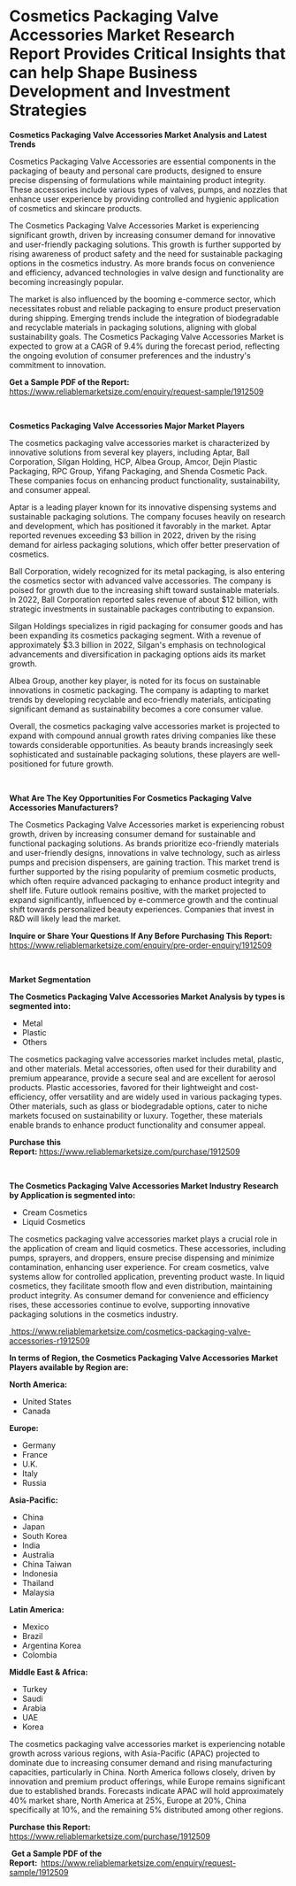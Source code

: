 <p><h1>Cosmetics Packaging Valve Accessories Market Research Report Provides Critical Insights that can help Shape Business Development and Investment Strategies</h1></p><p><strong>Cosmetics Packaging Valve Accessories Market Analysis and Latest Trends</strong></p>
<p><p>Cosmetics Packaging Valve Accessories are essential components in the packaging of beauty and personal care products, designed to ensure precise dispensing of formulations while maintaining product integrity. These accessories include various types of valves, pumps, and nozzles that enhance user experience by providing controlled and hygienic application of cosmetics and skincare products.</p><p>The Cosmetics Packaging Valve Accessories Market is experiencing significant growth, driven by increasing consumer demand for innovative and user-friendly packaging solutions. This growth is further supported by rising awareness of product safety and the need for sustainable packaging options in the cosmetics industry. As more brands focus on convenience and efficiency, advanced technologies in valve design and functionality are becoming increasingly popular.</p><p>The market is also influenced by the booming e-commerce sector, which necessitates robust and reliable packaging to ensure product preservation during shipping. Emerging trends include the integration of biodegradable and recyclable materials in packaging solutions, aligning with global sustainability goals. The Cosmetics Packaging Valve Accessories Market is expected to grow at a CAGR of 9.4% during the forecast period, reflecting the ongoing evolution of consumer preferences and the industry's commitment to innovation.</p></p>
<p><strong>Get a Sample PDF of the Report:&nbsp;</strong> <a href="https://www.reliablemarketsize.com/enquiry/request-sample/1912509?utm_campaign=3270&utm_medium=2&utm_source=Github&utm_content=ia&utm_term=19042025&utm_id=cosmetics-packaging-valve-accessories">https://www.reliablemarketsize.com/enquiry/request-sample/1912509</a></p>
<p>&nbsp;</p>
<p><strong>Cosmetics Packaging Valve Accessories Major Market Players</strong></p>
<p><p>The cosmetics packaging valve accessories market is characterized by innovative solutions from several key players, including Aptar, Ball Corporation, Silgan Holding, HCP, Albea Group, Amcor, Dejin Plastic Packaging, RPC Group, Yifang Packaging, and Shenda Cosmetic Pack. These companies focus on enhancing product functionality, sustainability, and consumer appeal.</p><p>Aptar is a leading player known for its innovative dispensing systems and sustainable packaging solutions. The company focuses heavily on research and development, which has positioned it favorably in the market. Aptar reported revenues exceeding $3 billion in 2022, driven by the rising demand for airless packaging solutions, which offer better preservation of cosmetics.</p><p>Ball Corporation, widely recognized for its metal packaging, is also entering the cosmetics sector with advanced valve accessories. The company is poised for growth due to the increasing shift toward sustainable materials. In 2022, Ball Corporation reported sales revenue of about $12 billion, with strategic investments in sustainable packages contributing to expansion.</p><p>Silgan Holdings specializes in rigid packaging for consumer goods and has been expanding its cosmetics packaging segment. With a revenue of approximately $3.3 billion in 2022, Silgan's emphasis on technological advancements and diversification in packaging options aids its market growth.</p><p>Albea Group, another key player, is noted for its focus on sustainable innovations in cosmetic packaging. The company is adapting to market trends by developing recyclable and eco-friendly materials, anticipating significant demand as sustainability becomes a core consumer value.</p><p>Overall, the cosmetics packaging valve accessories market is projected to expand with compound annual growth rates driving companies like these towards considerable opportunities. As beauty brands increasingly seek sophisticated and sustainable packaging solutions, these players are well-positioned for future growth.</p></p>
<p>&nbsp;</p>
<p><strong>What Are The Key Opportunities For Cosmetics Packaging Valve Accessories Manufacturers?</strong></p>
<p><p>The Cosmetics Packaging Valve Accessories market is experiencing robust growth, driven by increasing consumer demand for sustainable and functional packaging solutions. As brands prioritize eco-friendly materials and user-friendly designs, innovations in valve technology, such as airless pumps and precision dispensers, are gaining traction. This market trend is further supported by the rising popularity of premium cosmetic products, which often require advanced packaging to enhance product integrity and shelf life. Future outlook remains positive, with the market projected to expand significantly, influenced by e-commerce growth and the continual shift towards personalized beauty experiences. Companies that invest in R&D will likely lead the market.</p></p>
<p><strong>Inquire or Share Your Questions If Any Before Purchasing This Report:</strong> <a href="https://www.reliablemarketsize.com/enquiry/pre-order-enquiry/1912509?utm_campaign=3270&utm_medium=2&utm_source=Github&utm_content=ia&utm_term=19042025&utm_id=cosmetics-packaging-valve-accessories">https://www.reliablemarketsize.com/enquiry/pre-order-enquiry/1912509</a></p>
<p>&nbsp;</p>
<p><strong>Market Segmentation</strong></p>
<p><strong>The Cosmetics Packaging Valve Accessories Market Analysis by types is segmented into:</strong></p>
<p><ul><li>Metal</li><li>Plastic</li><li>Others</li></ul></p>
<p><p>The cosmetics packaging valve accessories market includes metal, plastic, and other materials. Metal accessories, often used for their durability and premium appearance, provide a secure seal and are excellent for aerosol products. Plastic accessories, favored for their lightweight and cost-efficiency, offer versatility and are widely used in various packaging types. Other materials, such as glass or biodegradable options, cater to niche markets focused on sustainability or luxury. Together, these materials enable brands to enhance product functionality and consumer appeal.</p></p>
<p><strong>Purchase this Report:&nbsp;</strong><a href="https://www.reliablemarketsize.com/purchase/1912509?utm_campaign=3270&utm_medium=2&utm_source=Github&utm_content=ia&utm_term=19042025&utm_id=cosmetics-packaging-valve-accessories">https://www.reliablemarketsize.com/purchase/1912509</a></p>
<p>&nbsp;</p>
<p><strong>The Cosmetics Packaging Valve Accessories Market Industry Research by Application is segmented into:</strong></p>
<p><ul><li>Cream Cosmetics</li><li>Liquid Cosmetics</li></ul></p>
<p><p>The cosmetics packaging valve accessories market plays a crucial role in the application of cream and liquid cosmetics. These accessories, including pumps, sprayers, and droppers, ensure precise dispensing and minimize contamination, enhancing user experience. For cream cosmetics, valve systems allow for controlled application, preventing product waste. In liquid cosmetics, they facilitate smooth flow and even distribution, maintaining product integrity. As consumer demand for convenience and efficiency rises, these accessories continue to evolve, supporting innovative packaging solutions in the cosmetics industry.</p></p>
<p><a href="https://www.reliablemarketsize.com/cosmetics-packaging-valve-accessories-r1912509?utm_campaign=3270&utm_medium=2&utm_source=Github&utm_content=ia&utm_term=19042025&utm_id=cosmetics-packaging-valve-accessories">&nbsp;https://www.reliablemarketsize.com/cosmetics-packaging-valve-accessories-r1912509</a></p>
<p><strong>In terms of Region, the Cosmetics Packaging Valve Accessories Market Players available by Region are:</strong></p>
<p>
    <p> <strong> North America: </strong>
        <ul>
            <li>United States</li>
            <li>Canada</li>
        </ul>
        </p> 
    <p> <strong> Europe: </strong>
        <ul>
            <li>Germany</li>
            <li>France</li>
            <li>U.K.</li>
            <li>Italy</li>
            <li>Russia</li>
        </ul>
        </p> 
    <p> <strong> Asia-Pacific: </strong>
        <ul>
            <li>China</li>
            <li>Japan</li>
            <li>South Korea</li>
            <li>India</li>
            <li>Australia</li>
            <li>China Taiwan</li>
            <li>Indonesia</li>
            <li>Thailand</li>
            <li>Malaysia</li>
        </ul>
        </p> 
    <p> <strong> Latin America: </strong>
        <ul>
            <li>Mexico</li>
            <li>Brazil</li>
            <li>Argentina Korea</li>
            <li>Colombia</li>
        </ul>
        </p> 
    <p> <strong> Middle East & Africa: </strong>
        <ul>
            <li>Turkey</li>
            <li>Saudi</li>
            <li>Arabia</li>
            <li>UAE</li>
            <li>Korea</li>
        </ul>
    </p>
    </p>
<p><p>The cosmetics packaging valve accessories market is experiencing notable growth across various regions, with Asia-Pacific (APAC) projected to dominate due to increasing consumer demand and rising manufacturing capacities, particularly in China. North America follows closely, driven by innovation and premium product offerings, while Europe remains significant due to established brands. Forecasts indicate APAC will hold approximately 40% market share, North America at 25%, Europe at 20%, China specifically at 10%, and the remaining 5% distributed among other regions.</p></p>
<p><strong>Purchase this Report: </strong><a href="https://www.reliablemarketsize.com/purchase/1912509?utm_campaign=3270&utm_medium=2&utm_source=Github&utm_content=ia&utm_term=19042025&utm_id=cosmetics-packaging-valve-accessories">https://www.reliablemarketsize.com/purchase/1912509</a></p>
<p>&nbsp;<strong>Get a Sample PDF of the Report:&nbsp;&nbsp;</strong><a href="https://www.reliablemarketsize.com/enquiry/request-sample/1912509?utm_campaign=3270&utm_medium=2&utm_source=Github&utm_content=ia&utm_term=19042025&utm_id=cosmetics-packaging-valve-accessories">https://www.reliablemarketsize.com/enquiry/request-sample/1912509</a></p>
<p><strong></strong></p>
<p><p></p><p></p><p></p></p>